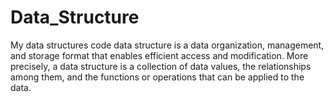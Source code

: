 # Data_Structure
My data structures code 
data structure is a data organization, management, and storage format that enables efficient access and modification. 
More precisely, a data structure is a collection of data values, the relationships among them, and the functions or operations that can be applied to the data.
